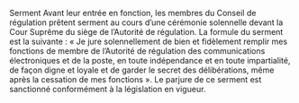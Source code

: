 Serment
Avant leur entrée en fonction, les membres du Conseil de régulation prêtent serment au cours d’une cérémonie solennelle devant la Cour Suprême du siège de l’Autorité de régulation.
La formule du serment est la suivante :
« Je jure solennellement de bien et fidèlement remplir mes fonctions de membre de l’Autorité de régulation des communications électroniques et de la poste, en toute indépendance et en toute impartialité, de façon digne et loyale et de garder le secret des délibérations, même après la cessation de mes fonctions ».
Le parjure de ce serment est sanctionné conformément à la législation en vigueur.